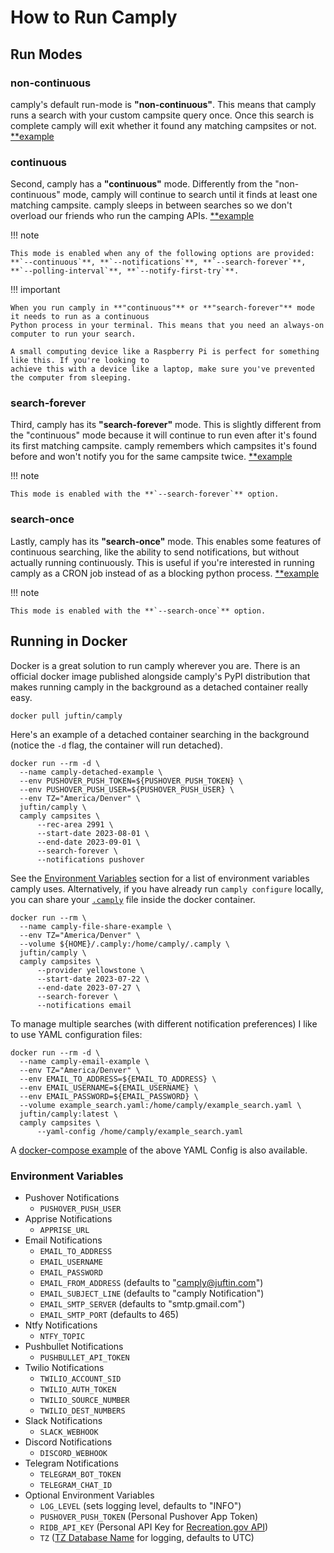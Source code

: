 # How to Run Camply

## Run Modes

### non-continuous

camply's default run-mode is **"non-continuous"**. This means that camply runs a search with your custom
campsite query once. Once this search is complete camply will exit whether it found any matching campsites or not.
[\*\*example](command_line_usage.md#searching-for-a-campsite)

### continuous

Second, camply has a **"continuous"** mode. Differently from the "non-continuous" mode, camply will continue
to search until it finds at least one matching campsite. camply sleeps in between searches so we don't overload
our friends who run the camping APIs. [\*\*example](command_line_usage.md#continuously-searching-for-a-campsite)

!!! note

    This mode is enabled when any of the following options are provided:
    **`--continuous`**, **`--notifications`**, **`--search-forever`**,
    **`--polling-interval`**, **`--notify-first-try`**.

!!! important

    When you run camply in **"continuous"** or **"search-forever"** mode it needs to run as a continuous
    Python process in your terminal. This means that you need an always-on computer to run your search.

    A small computing device like a Raspberry Pi is perfect for something like this. If you're looking to
    achieve this with a device like a laptop, make sure you've prevented the computer from sleeping.

### search-forever

Third, camply has its **"search-forever"** mode. This is slightly different from the "continuous" mode because it will
continue to run even after it's found its first matching campsite. camply remembers which campsites it's found
before and won't notify you for the same campsite twice.
[\*\*example](command_line_usage.md#continue-looking-after-the-first-match-is-found)

!!! note

    This mode is enabled with the **`--search-forever`** option.

### search-once

Lastly, camply has its **"search-once"** mode. This enables some features of continuous searching, like the
ability to send notifications, but without actually running continuously. This is useful if you're
interested in running camply as a CRON job instead of as a blocking python process.
[\*\*example](command_line_usage.md#run-camply-as-a-cron-job)

!!! note

    This mode is enabled with the **`--search-once`** option.

## Running in Docker

Docker is a great solution to run camply wherever you are. There is an official docker image published alongside
camply's PyPI distribution that makes running camply in the background as a detached container really easy.

```shell
docker pull juftin/camply
```

Here's an example of a detached container searching in the background (notice the `-d` flag, the
container will run detached).

```commandline
docker run --rm -d \
  --name camply-detached-example \
  --env PUSHOVER_PUSH_TOKEN=${PUSHOVER_PUSH_TOKEN} \
  --env PUSHOVER_PUSH_USER=${PUSHOVER_PUSH_USER} \
  --env TZ="America/Denver" \
  juftin/camply \
  camply campsites \
      --rec-area 2991 \
      --start-date 2023-08-01 \
      --end-date 2023-09-01 \
      --search-forever \
      --notifications pushover
```

See the [Environment Variables](#environment-variables) section for a list of environment variables camply uses.
Alternatively, if you have already run `camply configure` locally, you can share
your [`.camply`](examples/example.camply) file inside the docker container.

```commandline
docker run --rm \
  --name camply-file-share-example \
  --env TZ="America/Denver" \
  --volume ${HOME}/.camply:/home/camply/.camply \
  juftin/camply \
  camply campsites \
      --provider yellowstone \
      --start-date 2023-07-22 \
      --end-date 2023-07-27 \
      --search-forever \
      --notifications email
```

To manage multiple searches (with different notification preferences) I like to use YAML
configuration files:

```commandline
docker run --rm -d \
  --name camply-email-example \
  --env TZ="America/Denver" \
  --env EMAIL_TO_ADDRESS=${EMAIL_TO_ADDRESS} \
  --env EMAIL_USERNAME=${EMAIL_USERNAME} \
  --env EMAIL_PASSWORD=${EMAIL_PASSWORD} \
  --volume example_search.yaml:/home/camply/example_search.yaml \
  juftin/camply:latest \
  camply campsites \
      --yaml-config /home/camply/example_search.yaml
```

A [docker-compose example](examples/docker-compose.yaml) of the above YAML Config is also
available.

### Environment Variables

-   Pushover Notifications
    -   `PUSHOVER_PUSH_USER`
-   Apprise Notifications
    -   `APPRISE_URL`
-   Email Notifications
    -   `EMAIL_TO_ADDRESS`
    -   `EMAIL_USERNAME`
    -   `EMAIL_PASSWORD`
    -   `EMAIL_FROM_ADDRESS` (defaults to "camply@juftin.com")
    -   `EMAIL_SUBJECT_LINE` (defaults to "camply Notification")
    -   `EMAIL_SMTP_SERVER` (defaults to "smtp.gmail.com")
    -   `EMAIL_SMTP_PORT` (defaults to 465)
-   Ntfy Notifications
    -   `NTFY_TOPIC`
-   Pushbullet Notifications
    -   `PUSHBULLET_API_TOKEN`
-   Twilio Notifications
    -   `TWILIO_ACCOUNT_SID`
    -   `TWILIO_AUTH_TOKEN`
    -   `TWILIO_SOURCE_NUMBER`
    -   `TWILIO_DEST_NUMBERS`
-   Slack Notifications
    -   `SLACK_WEBHOOK`
-   Discord Notifications
    -   `DISCORD_WEBHOOK`
-   Telegram Notifications
    -   `TELEGRAM_BOT_TOKEN`
    -   `TELEGRAM_CHAT_ID`
-   Optional Environment Variables
    -   `LOG_LEVEL` (sets logging level, defaults to "INFO")
    -   `PUSHOVER_PUSH_TOKEN` (Personal Pushover App Token)
    -   `RIDB_API_KEY` (Personal API Key
        for [Recreation.gov API](https://ridb.recreation.gov/profile))
    -   `TZ` ([TZ Database Name](https://en.wikipedia.org/wiki/List_of_tz_database_time_zones) for
        logging, defaults to UTC)
